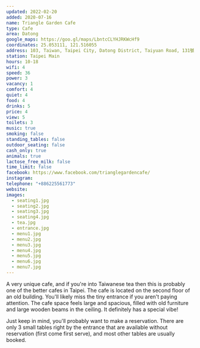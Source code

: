 ```yaml
---
updated: 2022-02-20
added: 2020-07-16
name: Triangle Garden Cafe
type: Cafe
area: Datong
google_maps: https://goo.gl/maps/LbntcCLYHJRKWcHf9
coordinates: 25.053111, 121.516055
address: 103, Taiwan, Taipei City, Datong District, Taiyuan Road, 131號2樓
station: Taipei Main
hours: 10-18
wifi: 4
speed: 36
power: 3
vacancy: 1
comfort: 4
quiet: 4
food: 4
drinks: 5
price: 4
view: 5
toilets: 3
music: true
smoking: false
standing_tables: false
outdoor_seating: false
cash_only: true
animals: true
lactose_free_milk: false
time_limit: false
facebook: https://www.facebook.com/trianglegardencafe/
instagram: 
telephone: "+886225561773"
website: 
images:
  - seating1.jpg
  - seating2.jpg
  - seating3.jpg
  - seating4.jpg
  - tea.jpg
  - entrance.jpg
  - menu1.jpg
  - menu2.jpg
  - menu3.jpg
  - menu4.jpg
  - menu5.jpg
  - menu6.jpg
  - menu7.jpg
---
```


A very unique cafe, and if you're into Taiwanese tea then this is probably one of the better cafes in Taipei. The cafe is located on the second floor of an old building. You'll likely miss the tiny entrance if you aren't paying attention. The cafe space feels large and spacious, filled with old furniture and large wooden beams in the ceiling. It definitely has a special vibe!

Just keep in mind, you'll probably want to make a reservation. There are only 3 small tables right by the entrance that are available without reservation (first come first serve), and most other tables are usually booked. 